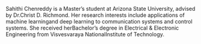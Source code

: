 Sahithi Chenreddy is a Master’s student at Arizona State University, advised by Dr.Christ D. Richmond. Her research interests include applications of machine learningand deep learning to communication systems and control systems. She received herBachelor’s degree in Electrical & Electronic Engineering from Visvesvaraya NationalInstitute of Technology.